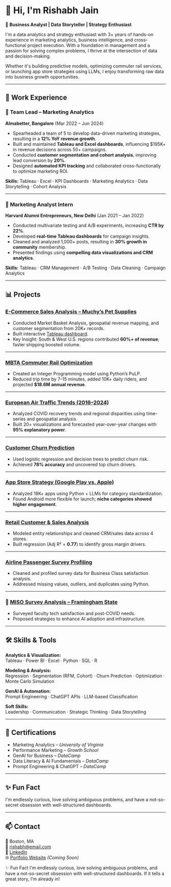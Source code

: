 # 👋 Hi, I'm Rishabh Jain

🎯 **Business Analyst | Data Storyteller | Strategy Enthusiast**

I'm a data analytics and strategy enthusiast with 3+ years of hands-on experience in marketing analytics, business intelligence, and cross-functional project execution. With a foundation in management and a passion for solving complex problems, I thrive at the intersection of data and decision-making.

Whether it's building predictive models, optimizing commuter rail services, or launching app store strategies using LLMs, I enjoy transforming raw data into business growth opportunities.

---

## 💼 Work Experience

### 📍 **Team Lead – Marketing Analytics**  
**Almabetter, Bangalore** (Mar 2022 – Jun 2024)

- Spearheaded a team of 5 to develop data-driven marketing strategies, resulting in a **12% YoY revenue growth**.
- Built and maintained **Tableau and Excel dashboards**, influencing $195K+ in revenue decisions across 50+ campaigns.
- Conducted **customer segmentation and cohort analysis**, improving lead conversion by **20%**.
- Designed **automated KPI tracking** and collaborated cross-functionally to optimize marketing ROI.

**Skills:** Tableau · Excel · KPI Dashboards · Marketing Analytics · Data Storytelling · Cohort Analysis

---

### 📍 **Marketing Analyst Intern**  
**Harvard Alumni Entrepreneurs, New Delhi** (Jan 2021 – Jan 2022)

- Conducted multivariate testing and A/B experiments, increasing **CTR by 22%**.
- Developed **real-time Tableau dashboards** for campaign insights.
- Cleaned and analyzed 1,000+ posts, resulting in **30% growth in community** membership.
- Presented findings using **compelling data visualizations and CRM analytics**.

**Skills:** Tableau · CRM Management · A/B Testing · Data Cleaning · Campaign Analytics

---

## 📊 Projects

###  [E-Commerce Sales Analysis – Muchy’s Pet Supplies](https://github.com/rishabhjain/muchys-ecommerce-analysis)  
- Conducted Market Basket Analysis, geospatial revenue mapping, and customer segmentation from 20K+ records.
- Built interactive [Tableau dashboard](https://public.tableau.com/app/profile/rishabh.jain6714/viz/ECommerce-Analysis/ExecutiveSummary?publish=yes).
- Key Insight: South & West U.S. regions contributed **60%+ of revenue**; faster shipping boosted volume.

---

###  [MBTA Commuter Rail Optimization](https://github.com/rishabhjain/mbta-optimization)  
- Created an Integer Programming model using Python’s PuLP.
- Reduced trip time by 7–15 minutes, added 10K+ daily riders, and projected **$18.6M annual revenue**.

---

###  [European Air Traffic Trends (2016–2024)](https://github.com/rishabhjain/air-traffic-europe)  
- Analyzed COVID recovery trends and regional disparities using time-series and geospatial analysis.
- Built 20+ visualizations and forecasted year-over-year changes with **95% explanatory power**.

---

### [Customer Churn Prediction](https://github.com/rishabhjain/customer-churn)  
- Used logistic regression and decision trees to predict churn risk.
- Achieved **78% accuracy** and uncovered top churn drivers.

---

###  [App Store Strategy (Google Play vs. Apple)](https://github.com/rishabhjain/appstore-analysis)  
- Analyzed 18K+ apps using Python + LLMs for category standardization.
- Found Android more flexible for launch; **niche categories showed higher engagement**.

---

###  [Retail Customer & Sales Analysis](https://github.com/rishabhjain/retail-analytics)  
- Modeled entity relationships and cleaned CRM/sales data across 4 stores.
- Built regression (Adj R² = **0.77**) to identify gross margin drivers.

---

###  [Airline Passenger Survey Profiling](https://github.com/rishabhjain/airline-survey-cleaning)  
- Cleaned and profiled survey data for Business Class satisfaction analysis.
- Addressed missing values, outliers, and duplicates using Python.

---

### 🔹 [MISO Survey Analysis – Framingham State](https://github.com/rishabhjain/miso-analysis)  
- Surveyed faculty tech satisfaction and post-COVID needs.
- Proposed strategies to enhance AI adoption and infrastructure.

---

## 🛠️ Skills & Tools

**Analytics & Visualization:**  
Tableau · Power BI · Excel · Python · SQL · R  

**Modeling & Analysis:**  
Regression · Segmentation (RFM, Cohort) · Churn Prediction · Optimization · Monte Carlo Simulation  

**GenAI & Automation:**  
Prompt Engineering · ChatGPT APIs · LLM-based Classification  

**Soft Skills:**  
Leadership · Communication · Strategic Thinking · Data Storytelling

---

## 📜 Certifications

- Marketing Analytics – *University of Virginia*  
- Performance Marketing – *Growth School*  
- GenAI for Business – *DataCamp*  
- Data Literacy & AI Fundamentals – *DataCamp*  
- Prompt Engineering & ChatGPT – *DataCamp*

---

## ✨ Fun Fact

I'm endlessly curious, love solving ambiguous problems, and have a not-so-secret obsession with well-structured dashboards.

---

## 📫 Contact

📍 Boston, MA  
📧 rishabh@email.com  
🔗 [LinkedIn](https://linkedin.com/in/rishabhjain)  
🌐 [Portfolio Website](https://rishabhjain.github.io) *(Coming Soon)*


✨ Fun Fact
I'm endlessly curious, love solving ambiguous problems, and have a not-so-secret obsession with well-structured dashboards. If it tells a great story, I’m already in!


